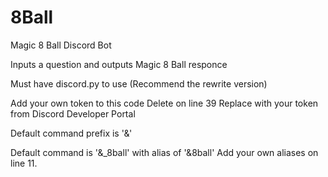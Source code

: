 # 8Ball
Magic 8 Ball Discord Bot

Inputs a question and outputs Magic 8 Ball responce

Must have discord.py to use
(Recommend the rewrite version)

Add your own token to this code
Delete <Token> on line 39
Replace with your token from Discord Developer Portal

Default command prefix is '&'

Default command is '&_8ball' with alias of '&8ball'
Add your own aliases on line 11.
